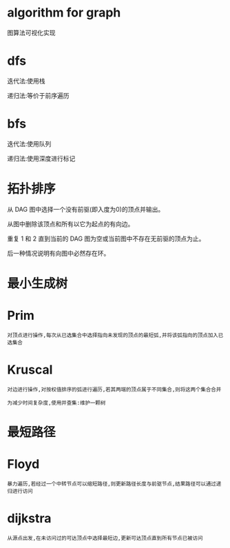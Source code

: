# algorithm for graph
图算法可视化实现

# dfs

  迭代法:使用栈

  递归法:等价于前序遍历

# bfs

  迭代法:使用队列

  递归法:使用深度进行标记



# 拓扑排序

  从 DAG 图中选择一个没有前驱(即入度为0)的顶点并输出。

  从图中删除该顶点和所有以它为起点的有向边。

  重复 1 和 2 直到当前的 DAG 图为空或当前图中不存在无前驱的顶点为止。

  后一种情况说明有向图中必然存在环。

# 最小生成树

  # Prim

    对顶点进行操作,每次从已选集合中选择指向未发现的顶点的最短弧,并将该弧指向的顶点加入已选集合

  # Kruscal

    对边进行操作,对按权值排序的弧进行遍历,若其两端的顶点属于不同集合,则将这两个集合合并

    为减少时间复杂度,使用并查集:维护一颗树

# 最短路径

  # Floyd

    暴力遍历,若经过一个中转节点可以缩短路径,则更新路径长度与前驱节点,结果路径可以通过递归进行访问

  # dijkstra

    从源点出发,在未访问过的可达顶点中选择最短边,更新可达顶点直到所有节点已被访问
